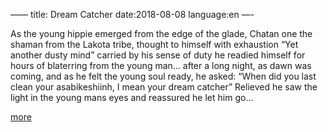 ——
title: Dream Catcher
date:2018-08-08
language:en
—-

As the young hippie emerged from the edge of the glade, Chatan one the shaman from the Lakota tribe, thought to himself with exhaustion
“Yet another dusty mind”
carried by his sense of duty he readied himself for hours of blaterring from the young man...
after a long night, as dawn was coming, and as he felt the young soul ready, he asked:
“When did you last clean your asabikeshiinh, I mean your dream catcher”
Relieved he saw the light in the young mans eyes and reassured he let him go...

[more](https://legomenon.com/dreamcatcher-meaning-legend-history-origins.html)